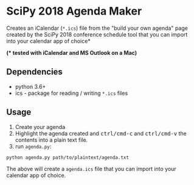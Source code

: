 # SciPy 2018 Agenda Maker

Creates an iCalendar (`*.ics`) file from the "build your own agenda" page created by the 
SciPy 2018 conference schedule tool that you can import into your calendar app of choice\*

__(\* tested with iCalendar and MS Outlook on a Mac)__

## Dependencies

* python 3.6+
* ics - package for reading / writing `*.ics` files

## Usage

1. Create your agenda
2. Highlight the agenda created and <kbd>ctrl/cmd-c</kbd> and <kbd>ctrl/cmd-v</kbd> the contents
   into a plain text file.
3. run `agenda.py`:

```
python agenda.py path/to/plaintext/agenda.txt
```

The above will create a `agenda.ics` file that you can import into your calendar app of choice.



